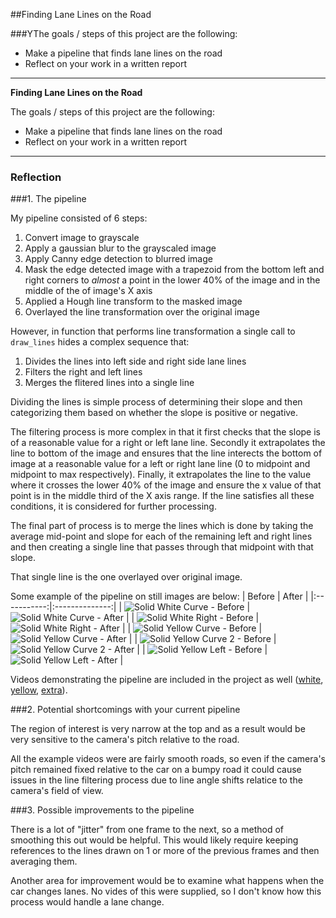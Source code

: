 ##Finding Lane Lines on the Road

###YThe goals / steps of this project are the following:
* Make a pipeline that finds lane lines on the road
* Reflect on your work in a written report

---

**Finding Lane Lines on the Road**

The goals / steps of this project are the following:
* Make a pipeline that finds lane lines on the road
* Reflect on your work in a written report


[//]: # (Image References)

[image1]: ./test_images/solidWhiteCurve.jpg "Solid White Curve - Before"
[image2]: ./lined_test_images/lined_solidWhiteCurve.jpg "Solid White Curve - After"
[image3]: ./test_images/solidWhiteRight.jpg "Solid White Right - Before"
[image4]: ./lined_test_images/lined_solidWhiteRight.jpg "Solid White Right - After"
[image5]: ./test_images/solidYellowCurve.jpg "Solid Yellow Curve - Before"
[image6]: ./lined_test_images/lined_solidYellowCurve.jpg "Solid Yellow Curve - After"
[image7]: ./test_images/solidYellowCurve2.jpg "Solid Yellow Curve 2 - Before"
[image8]: ./lined_test_images/lined_solidYellowCurve2.jpg "Solid Yellow Curve 2 - After"
[image9]: ./test_images/solidYellowLeft.jpg "Solid Yellow Left - Before"
[image10]: ./lined_test_images/lined_solidYellowLeft.jpg "Solid Yellow Left - After"
[image11]: ./test_images/whiteCarLaneSwitch.jpg "White Car Lane Switch - Before"
[image12]: ./lined_test_images/lined_whiteCarLaneSwitch.jpg "White Car Lane Switch - After"
---

### Reflection

###1. The pipeline

My pipeline consisted of 6 steps:
1. Convert image to grayscale
2. Apply a gaussian blur to the grayscaled image
3. Apply Canny edge detection to blurred image
4. Mask the edge detected image with a trapezoid from the bottom left and right corners to _almost_ a point in the lower 40% of the image and in the middle of the  of image's X axis
5. Applied a Hough line transform to the masked image
6. Overlayed the line transformation over the original image

However, in function that performs line transformation a single call to ```draw_lines``` hides a complex sequence that:
1. Divides the lines into left side and right side lane lines
2. Filters the right and left lines
3. Merges the flitered lines into a single line

Dividing the lines is simple process of determining their slope and then categorizing them based on whether the slope is positive or negative.

The filtering process is more complex in that it first checks that the slope is of a reasonable value for a right or left lane line. Secondly it extrapolates the line to bottom of the image and ensures that the line interects the bottom of image at a reasonable value for a left or right lane line (0 to midpoint and midpoint to max respectively).  Finally, it extrapolates the line to the value where it crosses the lower 40% of the image and ensure the x value of that point is in the middle third of the X axis range. If the line satisfies all these conditions, it is considered for further processing.

The final part of process is to merge the lines which is done by taking the average mid-point and slope for each of the remaining left and right lines and then creating a single line that passes through that midpoint with that slope.

That single line is the one overlayed over original image.

Some example of the pipeline on still images are below:
|   Before    |     After      |
|:-----------:|:--------------:|
| ![][image1] |   ![][image2]  |
| ![][image3] |   ![][image4]  |
| ![][image5] |   ![][image6]  |
| ![][image7] |   ![][image8]  |
| ![][image9] |   ![][image10] |

Videos demonstrating the pipeline are included in the project as well ([white](white.mp4), [yellow](yellow.mp4), [extra](extra.mp4)).

###2. Potential shortcomings with your current pipeline

The region of interest is very narrow at the top and as a result would be very sensitive to the camera's pitch relative to the road.

All the example videos were are fairly smooth roads, so even if the camera's pitch remained fixed relative to the car on a bumpy road it could cause issues in the line filtering process due to line angle shifts relatice to the camera's field of view.

###3. Possible improvements to the pipeline

There is a lot of "jitter" from one frame to the next, so a method of smoothing this out would be helpful.  This would likely require keeping references to the lines drawn on 1 or more of the previous frames and then averaging them.

Another area for improvement would be to examine what happens when the car changes lanes. No vides of this were supplied, so I don't know how this process would handle a lane change.
